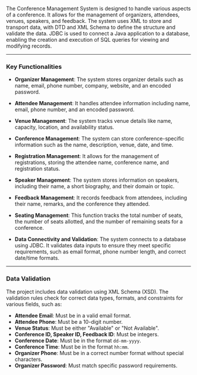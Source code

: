 The Conference Management System is designed to handle various aspects of a conference. It allows for the management of organizers, attendees, venues, speakers, and feedback. The system uses XML to store and transport data, with DTD and XML Schema to define the structure and validate the data. JDBC is used to connect a Java application to a database, enabling the creation and execution of SQL queries for viewing and modifying records.

---
### **Key Functionalities**

- **Organizer Management**: The system stores organizer details such as name, email, phone number, company, website, and an encoded password.

- **Attendee Management**: It handles attendee information including name, email, phone number, and an encoded password.

- **Venue Management**: The system tracks venue details like name, capacity, location, and availability status.

- **Conference Management**: The system can store conference-specific information such as the name, description, venue, date, and time.

- **Registration Management**: It allows for the management of registrations, storing the attendee name, conference name, and registration status.

- **Speaker Management**: The system stores information on speakers, including their name, a short biography, and their domain or topic.

- **Feedback Management**: It records feedback from attendees, including their name, remarks, and the conference they attended.

- **Seating Management**: This function tracks the total number of seats, the number of seats allotted, and the number of remaining seats for a conference.

- **Data Connectivity and Validation**: The system connects to a database using JDBC. It validates data inputs to ensure they meet specific requirements, such as email format, phone number length, and correct date/time formats.

---
### **Data Validation**

The project includes  data validation using XML Schema (XSD). The validation rules check for correct data types, formats, and constraints for various fields, such as:

- **Attendee Email**: Must be in a valid email format.
- **Attendee Phone**: Must be a 10-digit number.
- **Venue Status**: Must be either "Available" or "Not Available".
- **Conference ID, Speaker ID, Feedback ID**: Must be integers.
- **Conference Date**: Must be in the format `dd-mm-yyyy`.
- **Conference Time**: Must be in the format `hh:mm`.
- **Organizer Phone**: Must be in a correct number format without special characters.
- **Organizer Password**: Must match specific password requirements.